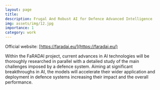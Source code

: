 ```yaml
---
layout: page
title:
description: Frugal And Robust AI for Defence Advanced Intelligence
img: assets/img/12.jpg
importance: 1
category: work
---
```

Official website: [https://faradai.eu/](https://faradai.eu/)

Within the FaRADAI project, current advances in AI technologies will be thoroughly researched in parallel with a detailed study of the main challenges imposed by a defence system. Aiming at significant breakthroughs in AI, the models will accelerate their wider application and deployment in defence systems increasing their impact and the overall performance.

